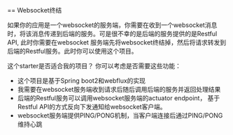 == Websocket终结

如果你的应用是一个websocket的服务端，你需要在收到一个websocket消息时，将该消息传递到后端的服务。可是很不幸的是后端的服务提供的是Restful API, 此时你需要在websocket 服务端先将websocket终结掉，然后将请求转发到后端的Restful服务。此时你可以使用这个项目。

这个starter是否适合我的项目？
你可以考虑是否需要这些功能：
* 这个项目是基于Spring boot2和webflux的实现
* 我需要在websocket服务端收到请求后随后调用后端的服务并返回处理结果
* 后端的Restful服务可以调用websocket服务端的actuator endpoint， 基于Restful API的方式反向下发通知给websocket客户端。
* websocket服务端提供PING/PONG机制，当客户端连接后通过PING/PONG维持心跳                                                                                                                           
                                                                                                                                  